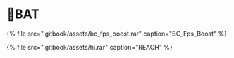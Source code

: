 # 📁BAT



{% file src=".gitbook/assets/bc\_fps\_boost.rar" caption="BC\_Fps\_Boost" %}

{% file src=".gitbook/assets/hi.rar" caption="REACH" %}

